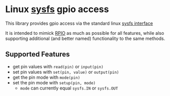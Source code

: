 # Linux [sysfs](https://www.kernel.org/doc/Documentation/gpio/sysfs.txt) gpio access

This library provides gpio access via the standard linux [sysfs interface](https://www.kernel.org/doc/Documentation/gpio/sysfs.txt)

It is intended to mimick [RPIO](http://pythonhosted.org/RPIO/) as much as possible 
for all features, while also supporting additional (and better named) functionality 
to the same methods.


## Supported Features
- get pin values with `read(pin)` or `input(pin)`
- set pin values with `set(pin, value)` or `output(pin)`
- get the pin mode with `mode(pin)`
- set the pin mode with `setup(pin, mode)`
    - `mode` can currently equal `sysfs.IN` or `sysfs.OUT`
